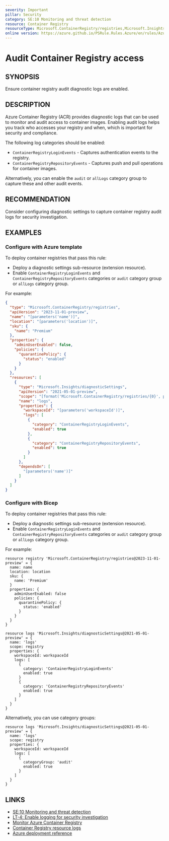 ```yaml
---
severity: Important
pillar: Security
category: SE:10 Monitoring and threat detection
resource: Container Registry
resourceType: Microsoft.ContainerRegistry/registries,Microsoft.Insights/diagnosticSettings
online version: https://azure.github.io/PSRule.Rules.Azure/en/rules/Azure.ACR.Logs/
---
```


# Audit Container Registry access

## SYNOPSIS

Ensure container registry audit diagnostic logs are enabled.

## DESCRIPTION

Azure Container Registry (ACR) provides diagnostic logs that can be used to monitor and audit access to container images.
Enabling audit logs helps you track who accesses your registry and when, which is important for security and compliance.

The following log categories should be enabled:

- `ContainerRegistryLoginEvents` - Captures authentication events to the registry.
- `ContainerRegistryRepositoryEvents` - Captures push and pull operations for container images.

Alternatively, you can enable the `audit` or `allLogs` category group to capture these and other audit events.

## RECOMMENDATION

Consider configuring diagnostic settings to capture container registry audit logs for security investigation.

## EXAMPLES

### Configure with Azure template

To deploy container registries that pass this rule:

- Deploy a diagnostic settings sub-resource (extension resource).
- Enable `ContainerRegistryLoginEvents` and `ContainerRegistryRepositoryEvents` categories or `audit` category group or `allLogs` category group.

For example:

```json
{
  "type": "Microsoft.ContainerRegistry/registries",
  "apiVersion": "2023-11-01-preview",
  "name": "[parameters('name')]",
  "location": "[parameters('location')]",
  "sku": {
    "name": "Premium"
  },
  "properties": {
    "adminUserEnabled": false,
    "policies": {
      "quarantinePolicy": {
        "status": "enabled"
      }
    }
  },
  "resources": [
    {
      "type": "Microsoft.Insights/diagnosticSettings",
      "apiVersion": "2021-05-01-preview",
      "scope": "[format('Microsoft.ContainerRegistry/registries/{0}', parameters('name'))]",
      "name": "logs",
      "properties": {
        "workspaceId": "[parameters('workspaceId')]",
        "logs": [
          {
            "category": "ContainerRegistryLoginEvents",
            "enabled": true
          },
          {
            "category": "ContainerRegistryRepositoryEvents",
            "enabled": true
          }
        ]
      },
      "dependsOn": [
        "[parameters('name')]"
      ]
    }
  ]
}
```

### Configure with Bicep

To deploy container registries that pass this rule:

- Deploy a diagnostic settings sub-resource (extension resource).
- Enable `ContainerRegistryLoginEvents` and `ContainerRegistryRepositoryEvents` categories or `audit` category group or `allLogs` category group.

For example:

```bicep
resource registry 'Microsoft.ContainerRegistry/registries@2023-11-01-preview' = {
  name: name
  location: location
  sku: {
    name: 'Premium'
  }
  properties: {
    adminUserEnabled: false
    policies: {
      quarantinePolicy: {
        status: 'enabled'
      }
    }
  }
}

resource logs 'Microsoft.Insights/diagnosticSettings@2021-05-01-preview' = {
  name: 'logs'
  scope: registry
  properties: {
    workspaceId: workspaceId
    logs: [
      {
        category: 'ContainerRegistryLoginEvents'
        enabled: true
      }
      {
        category: 'ContainerRegistryRepositoryEvents'
        enabled: true
      }
    ]
  }
}
```

Alternatively, you can use category groups:

```bicep
resource logs 'Microsoft.Insights/diagnosticSettings@2021-05-01-preview' = {
  name: 'logs'
  scope: registry
  properties: {
    workspaceId: workspaceId
    logs: [
      {
        categoryGroup: 'audit'
        enabled: true
      }
    ]
  }
}
```

## LINKS

- [SE:10 Monitoring and threat detection](https://learn.microsoft.com/azure/well-architected/security/monitor-threats)
- [LT-4: Enable logging for security investigation](https://learn.microsoft.com/security/benchmark/azure/baselines/container-registry-security-baseline#lt-4-enable-logging-for-security-investigation)
- [Monitor Azure Container Registry](https://learn.microsoft.com/azure/container-registry/monitor-container-registry)
- [Container Registry resource logs](https://learn.microsoft.com/azure/container-registry/monitor-container-registry-reference#resource-logs)
- [Azure deployment reference](https://learn.microsoft.com/azure/templates/microsoft.containerregistry/registries)
